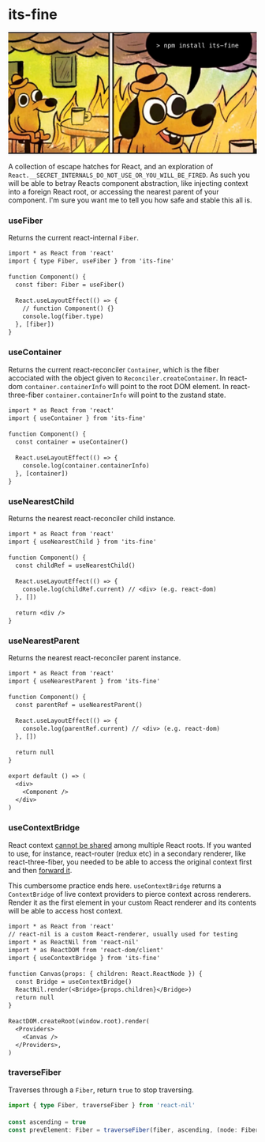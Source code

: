 # its-fine

![](.github/itsfine.png)

A collection of escape hatches for React, and an exploration of `React.__SECRET_INTERNALS_DO_NOT_USE_OR_YOU_WILL_BE_FIRED`. As such you will be able to betray Reacts component abstraction, like injecting context into a foreign React root, or accessing the nearest parent of your component. I'm sure you want me to tell you how safe and stable this all is.

### useFiber

Returns the current react-internal `Fiber`.

```tsx
import * as React from 'react'
import { type Fiber, useFiber } from 'its-fine'

function Component() {
  const fiber: Fiber = useFiber()

  React.useLayoutEffect(() => {
    // function Component() {}
    console.log(fiber.type)
  }, [fiber])
}
```

### useContainer

Returns the current react-reconciler `Container`, which is the fiber accociated with the object given to `Reconciler.createContainer`. In react-dom `container.containerInfo` will point to the root DOM element. In react-three-fiber `container.containerInfo` will point to the zustand state.

```tsx
import * as React from 'react'
import { useContainer } from 'its-fine'

function Component() {
  const container = useContainer()

  React.useLayoutEffect(() => {
    console.log(container.containerInfo)
  }, [container])
}
```

### useNearestChild

Returns the nearest react-reconciler child instance.

```tsx
import * as React from 'react'
import { useNearestChild } from 'its-fine'

function Component() {
  const childRef = useNearestChild()

  React.useLayoutEffect(() => {
    console.log(childRef.current) // <div> (e.g. react-dom)
  }, [])

  return <div />
}
```

### useNearestParent

Returns the nearest react-reconciler parent instance.

```tsx
import * as React from 'react'
import { useNearestParent } from 'its-fine'

function Component() {
  const parentRef = useNearestParent()

  React.useLayoutEffect(() => {
    console.log(parentRef.current) // <div> (e.g. react-dom)
  }, [])

  return null
}

export default () => (
  <div>
    <Component />
  </div>
)
```

### useContextBridge

React context [cannot be shared](https://github.com/pmndrs/react-three-fiber/issues/43) among multiple React roots. If you wanted to use, for instance, react-router (redux etc) in a secondary renderer, like react-three-fiber, you needed to be able to access the original context first and then [forward it](https://docs.pmnd.rs/react-three-fiber/advanced/gotchas#consuming-context-from-a-foreign-provider).

This cumbersome practice ends here. `useContextBridge` returns a `ContextBridge` of live context providers to pierce context across renderers. Render it as the first element in your custom React renderer and its contents will be able to access host context.

```tsx
import * as React from 'react'
// react-nil is a custom React-renderer, usually used for testing
import * as ReactNil from 'react-nil'
import * as ReactDOM from 'react-dom/client'
import { useContextBridge } from 'its-fine'

function Canvas(props: { children: React.ReactNode }) {
  const Bridge = useContextBridge()
  ReactNil.render(<Bridge>{props.children}</Bridge>)
  return null
}

ReactDOM.createRoot(window.root).render(
  <Providers>
    <Canvas />
  </Providers>,
)
```

### traverseFiber

Traverses through a `Fiber`, return `true` to stop traversing.

```ts
import { type Fiber, traverseFiber } from 'react-nil'

const ascending = true
const prevElement: Fiber = traverseFiber(fiber, ascending, (node: Fiber) => node.type === 'element')
```
